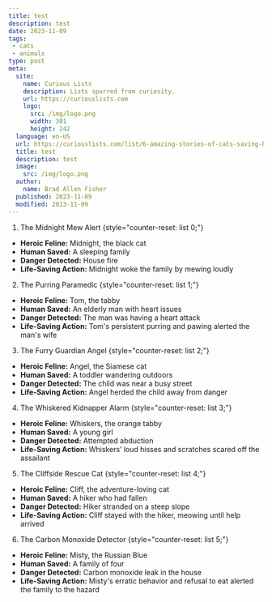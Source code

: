 ```yaml
---
title: test
description: test
date: 2023-11-09
tags:
 - cats
 - animals
type: post
meta:
  site:
    name: Curious Lists
    description: Lists spurred from curiosity.
    url: https://curiouslists.com
    logo:
      src: /img/logo.png
      width: 301
      height: 242
  language: en-US
  url: https://curiouslists.com/list/6-amazing-stories-of-cats-saving-humans
  title: test
  description: test
  image:
    src: /img/logo.png
  author:
    name: Brad Allen Fisher
  published: 2023-11-09
  modified: 2023-11-09
---
```


1. The Midnight Mew Alert {style="counter-reset: list 0;"}
  - **Heroic Feline:** Midnight, the black cat
  - **Human Saved:** A sleeping family
  - **Danger Detected:** House fire
  - **Life-Saving Action:** Midnight woke the family by mewing loudly

2. The Purring Paramedic {style="counter-reset: list 1;"}
  - **Heroic Feline:** Tom, the tabby
  - **Human Saved:** An elderly man with heart issues
  - **Danger Detected:** The man was having a heart attack
  - **Life-Saving Action:** Tom's persistent purring and pawing alerted the man's wife

3. The Furry Guardian Angel {style="counter-reset: list 2;"}
  - **Heroic Feline:** Angel, the Siamese cat
  - **Human Saved:** A toddler wandering outdoors
  - **Danger Detected:** The child was near a busy street
  - **Life-Saving Action:** Angel herded the child away from danger

4. The Whiskered Kidnapper Alarm {style="counter-reset: list 3;"}
  - **Heroic Feline:** Whiskers, the orange tabby
  - **Human Saved:** A young girl
  - **Danger Detected:** Attempted abduction
  - **Life-Saving Action:** Whiskers’ loud hisses and scratches scared off the assailant

5. The Cliffside Rescue Cat {style="counter-reset: list 4;"}
  - **Heroic Feline:** Cliff, the adventure-loving cat
  - **Human Saved:** A hiker who had fallen
  - **Danger Detected:** Hiker stranded on a steep slope
  - **Life-Saving Action:** Cliff stayed with the hiker, meowing until help arrived

6. The Carbon Monoxide Detector {style="counter-reset: list 5;"}
  - **Heroic Feline:** Misty, the Russian Blue
  - **Human Saved:** A family of four
  - **Danger Detected:** Carbon monoxide leak in the house
  - **Life-Saving Action:** Misty's erratic behavior and refusal to eat alerted the family to the hazard